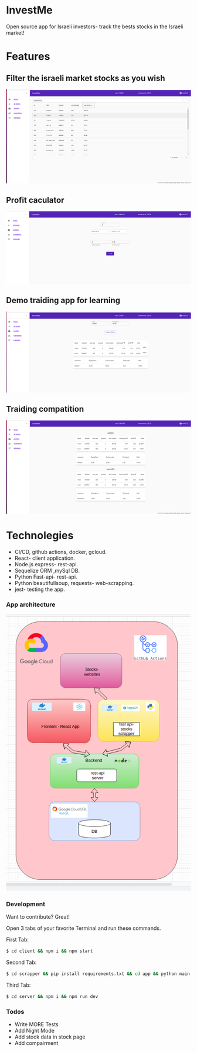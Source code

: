 # InvestMe 

Open source app for Israeli investors- track the bests stocks in the Israeli market!   

# Features

## Filter the israeli market stocks as you wish
  
  ![Filter the israeli market stocks as you wish](photos/sortstock.png)
  
## Profit caculator

  ![Profit caculator](photos/calculator.png)

## Demo traiding app for learning

  ![Demo traiding app for learning](photos/portfolio.png)
  
## Traiding compatition

  ![Traiding compatition](photos/compatition.png)
  
# Technolegies

- CI/CD, github actions, docker, gcloud.
- React- client application.
- Node.js express- rest-api.
- Sequelize ORM ,mySql DB.
- Python Fast-api- rest-api.
- Python beautifullsoup, requests- web-scrapping.
- jest- testing the app.

### App architecture

![App architecture](photos/App.png)

### Development

Want to contribute? Great!

Open 3 tabs of your favorite Terminal and run these commands.

First Tab:
```sh
$ cd client && npm i && npm start
```

Second Tab:
```sh
$ cd scrapper && pip install requirements.txt && cd app && python main.py
```

Third Tab:
```sh
$ cd server && npm i && npm run dev
```

### Todos

 - Write MORE Tests
 - Add Night Mode
 - Add stock data in stock page
 - Add compairment 

